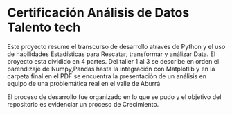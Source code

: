 # Certificación Análisis de Datos Talento tech

Este proyecto resume el transcurso de desarrollo através de Python y el uso de habilidades Estadísticas para  Rescatar, transformar y análizar Data.
El proyecto esta dividido en 4 partes. Del taller 1 al 3 se describe en orden el parendizaje de Numpy,Pandas hasta la integración con Matplotlib y en
la carpeta final en el PDF se encuentra la presentación de un análisis en equipo de una problemática real en el valle de Aburrá

El proceso de desarrollo fue organizado en lo que se pudo y el objetivo del repositorio es evidenciar un proceso de Crecimiento.
